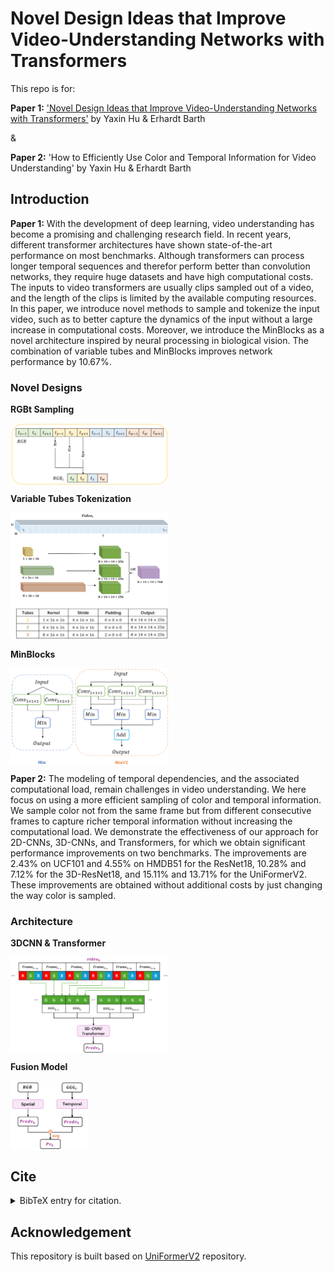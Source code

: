 # Novel Design Ideas that Improve Video-Understanding Networks with Transformers
This repo is for:

**Paper 1:** ['Novel Design Ideas that Improve Video-Understanding Networks with Transformers'](https://ieeexplore.ieee.org/document/10649969) by Yaxin Hu & Erhardt Barth

&

**Paper 2:** 'How to Efficiently Use Color and Temporal Information for Video Understanding' by Yaxin Hu & Erhardt Barth

## Introduction

**Paper 1:** With the development of deep learning, video understanding has become a promising and challenging research field. In recent years, different transformer architectures have shown state-of-the-art performance on most benchmarks. Although transformers can process longer temporal sequences and therefor perform better than convolution networks, they require huge datasets and have high computational costs. The inputs to video transformers are usually clips sampled out of a video, and the length of the clips is limited by the available computing resources. In this paper, we introduce novel methods to sample and tokenize the input video, such as to better capture the dynamics of the input without a large increase in computational costs. Moreover, we introduce the MinBlocks as a novel architecture inspired by neural processing in biological vision. The combination of variable tubes and MinBlocks improves network performance by 10.67%.

### Novel Designs

**RGBt Sampling**

<div align=left>
<img src="https://github.com/kaka761/Novel_Designs_for_Video_Transformer/blob/master/RGBt.png" align="center" width=50% />
</div>

**Variable Tubes Tokenization**

<div align=left>
<img src="https://github.com/kaka761/Novel_Designs_for_Video_Transformer/blob/master/Tubes.png" align="center" width=50% />
</div>

**MinBlocks**

<div align=left>
<img src="https://github.com/kaka761/Novel_Designs_for_Video_Transformer/blob/master/Mins.png" align="center" width=50% />
</div>

**Paper 2:** The modeling of temporal dependencies, and the associated computational load, remain challenges in video understanding. We here focus on using a more efficient sampling of color and temporal information. We sample color not from the same frame but from different consecutive frames to capture richer temporal information without increasing the computational load. We demonstrate the effectiveness of our approach for 2D-CNNs, 3D-CNNs, and Transformers, for which we obtain significant performance improvements on two benchmarks. The improvements are 2.43% on UCF101 and 4.55% on HMDB51 for the ResNet18, 10.28% and 7.12% for the 3D-ResNet18, and 15.11% and 13.71% for the UniFormerV2. These improvements are obtained without additional costs by just changing the way color is sampled. 

### Architecture

**3DCNN & Transformer**

<div align=left>
<img src="https://github.com/kaka761/Novel_Designs_for_Video_Transformer/blob/master/3Dcnn.png" align="center" width=50% />
</div>

**Fusion Model**

<div align=left>
<img src="https://github.com/kaka761/Novel_Designs_for_Video_Transformer/blob/master/fuse.png" align="center" width=25% />
</div>

## Cite
<details>
<summary>BibTeX entry for citation.</summary>
<pre>
@article{example,
  title={An Example Article},
  author={Doe, John},
  journal={Journal of Example Studies},
  year={2020},
  volume={10},
  number={5},
  pages={123-456},
  doi={10.1234/example}
}
</pre>
</details>

## Acknowledgement
This repository is built based on [UniFormerV2](https://github.com/OpenGVLab/UniFormerV2?tab=readme-ov-file#uniformerv2) repository.
